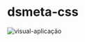 # dsmeta-css
![visual-aplicação](https://user-images.githubusercontent.com/55035273/188298330-03af4981-0f76-494d-907f-b020e8914018.png)
